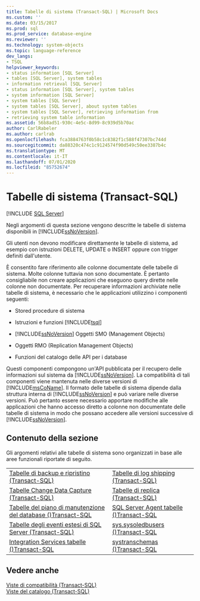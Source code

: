 ```yaml
---
title: Tabelle di sistema (Transact-SQL) | Microsoft Docs
ms.custom: ''
ms.date: 03/15/2017
ms.prod: sql
ms.prod_service: database-engine
ms.reviewer: ''
ms.technology: system-objects
ms.topic: language-reference
dev_langs:
- TSQL
helpviewer_keywords:
- status information [SQL Server]
- tables [SQL Server], system tables
- information retrieval [SQL Server]
- status information [SQL Server], system tables
- system information [SQL Server]
- system tables [SQL Server]
- system tables [SQL Server], about system tables
- system tables [SQL Server], retrieving information from
- retrieving system table information
ms.assetid: 56b8ad51-930c-4e5c-8d99-8c939d5b70ac
author: CarlRabeler
ms.author: carlrab
ms.openlocfilehash: fca3884763f0b58c1c8382f1c588f47307bc744d
ms.sourcegitcommit: da88320c474c1c9124574f90d549c50ee3387b4c
ms.translationtype: MT
ms.contentlocale: it-IT
ms.lasthandoff: 07/01/2020
ms.locfileid: "85752674"
---
```

# <a name="system-tables-transact-sql"></a>Tabelle di sistema (Transact-SQL)
[!INCLUDE [SQL Server](../../includes/applies-to-version/sqlserver.md)]

  Negli argomenti di questa sezione vengono descritte le tabelle di sistema disponibili in [!INCLUDE[ssNoVersion](../../includes/ssnoversion-md.md)].  
  
 Gli utenti non devono modificare direttamente le tabelle di sistema, ad esempio con istruzioni DELETE, UPDATE o INSERT oppure con trigger definiti dall'utente.  
  
 È consentito fare riferimento alle colonne documentate delle tabelle di sistema. Molte colonne tuttavia non sono documentate. È pertanto consigliabile non creare applicazioni che eseguono query dirette nelle colonne non documentate. Per recuperare informazioni archiviate nelle tabelle di sistema, è necessario che le applicazioni utilizzino i componenti seguenti:  
  
-   Stored procedure di sistema  
  
-   Istruzioni e funzioni [!INCLUDE[tsql](../../includes/tsql-md.md)]  
  
-   [!INCLUDE[ssNoVersion](../../includes/ssnoversion-md.md)] Oggetti SMO (Management Objects)  
  
-   Oggetti RMO (Replication Management Objects)  
  
-   Funzioni del catalogo delle API per i database  
  
 Questi componenti compongono un'API pubblicata per il recupero delle informazioni sul sistema da [!INCLUDE[ssNoVersion](../../includes/ssnoversion-md.md)]. La compatibilità di tali componenti viene mantenuta nelle diverse versioni di [!INCLUDE[msCoName](../../includes/msconame-md.md)]. Il formato delle tabelle di sistema dipende dalla struttura interna di [!INCLUDE[ssNoVersion](../../includes/ssnoversion-md.md)] e può variare nelle diverse versioni. Può pertanto essere necessario apportare modifiche alle applicazioni che hanno accesso diretto a colonne non documentate delle tabelle di sistema in modo che possano accedere alle versioni successive di [!INCLUDE[ssNoVersion](../../includes/ssnoversion-md.md)].  
  
## <a name="in-this-section"></a>Contenuto della sezione  
 Gli argomenti relativi alle tabelle di sistema sono organizzati in base alle aree funzionali riportate di seguito.  
  
|||  
|-|-|  
|[Tabelle di backup e ripristino &#40;Transact-SQL&#41;](../../relational-databases/system-tables/backup-and-restore-tables-transact-sql.md)|[Tabelle di log shipping &#40;Transact-SQL&#41;](../../relational-databases/system-tables/log-shipping-tables-transact-sql.md)|  
|[Tabelle Change Data Capture &#40;Transact-SQL&#41;](../../relational-databases/system-tables/change-data-capture-tables-transact-sql.md)|[Tabelle di replica &#40;Transact-SQL&#41;](../../relational-databases/system-tables/replication-tables-transact-sql.md)|  
|[Tabelle del piano di manutenzione del database &#40;&#41;Transact-SQL](../../relational-databases/system-tables/database-maintenance-plan-tables-transact-sql.md)|[SQL Server Agent tabelle &#40;&#41;Transact-SQL](../../relational-databases/system-tables/sql-server-agent-tables-transact-sql.md)|  
|[Tabelle degli eventi estesi di SQL Server &#40;Transact-SQL&#41;](../../relational-databases/extended-events/xevents-references-system-objects.md#system-tables)|[sys.sysoledbusers &#40;&#41;Transact-SQL](../../relational-databases/system-compatibility-views/sys-sysoledbusers-transact-sql.md)|  
|[Integration Services tabelle &#40;&#41;Transact-SQL](../../relational-databases/system-tables/integration-services-tables-transact-sql.md)|[systranschemas &#40;&#41;Transact-SQL](../../relational-databases/system-views/systranschemas-transact-sql.md)|  
  
## <a name="see-also"></a>Vedere anche  
 [Viste di compatibilità &#40;Transact-SQL&#41;](~/relational-databases/system-compatibility-views/system-compatibility-views-transact-sql.md)   
 [Viste del catalogo &#40;Transact-SQL&#41;](../../relational-databases/system-catalog-views/catalog-views-transact-sql.md)  
  
  
